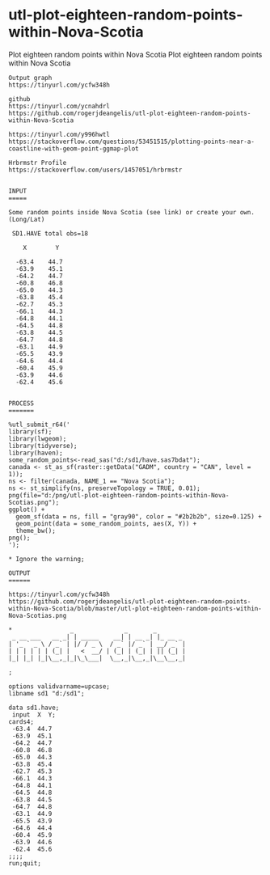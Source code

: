 # utl-plot-eighteen-random-points-within-Nova-Scotia
Plot eighteen random points within Nova Scotia
    Plot eighteen random points within Nova Scotia

    Output graph
    https://tinyurl.com/ycfw348h

    github
    https://tinyurl.com/ycnahdrl
    https://github.com/rogerjdeangelis/utl-plot-eighteen-random-points-within-Nova-Scotia

    https://tinyurl.com/y996hwtl
    https://stackoverflow.com/questions/53451515/plotting-points-near-a-coastline-with-geom-point-ggmap-plot

    Hrbrmstr Profile
    https://stackoverflow.com/users/1457051/hrbrmstr


    INPUT
    =====

    Some random points inside Nova Scotia (see link) or create your own. (Long/Lat)

     SD1.HAVE total obs=18

        X        Y

      -63.4    44.7
      -63.9    45.1
      -64.2    44.7
      -60.8    46.8
      -65.0    44.3
      -63.8    45.4
      -62.7    45.3
      -66.1    44.3
      -64.8    44.1
      -64.5    44.8
      -63.8    44.5
      -64.7    44.8
      -63.1    44.9
      -65.5    43.9
      -64.6    44.4
      -60.4    45.9
      -63.9    44.6
      -62.4    45.6


    PROCESS
    =======

    %utl_submit_r64('
    library(sf);
    library(lwgeom);
    library(tidyverse);
    library(haven);
    some_random_points<-read_sas("d:/sd1/have.sas7bdat");
    canada <- st_as_sf(raster::getData("GADM", country = "CAN", level = 1));
    ns <- filter(canada, NAME_1 == "Nova Scotia");
    ns <- st_simplify(ns, preserveTopology = TRUE, 0.01);
    png(file="d:/png/utl-plot-eighteen-random-points-within-Nova-Scotias.png");
    ggplot() +
      geom_sf(data = ns, fill = "gray90", color = "#2b2b2b", size=0.125) +
      geom_point(data = some_random_points, aes(X, Y)) +
      theme_bw();
    png();
    ');

    * Ignore the warning;

    OUTPUT
    ======

    https://tinyurl.com/ycfw348h
    https://github.com/rogerjdeangelis/utl-plot-eighteen-random-points-within-Nova-Scotia/blob/master/utl-plot-eighteen-random-points-within-Nova-Scotias.png

    *                _              _       _
     _ __ ___   __ _| | _____    __| | __ _| |_ __ _
    | '_ ` _ \ / _` | |/ / _ \  / _` |/ _` | __/ _` |
    | | | | | | (_| |   <  __/ | (_| | (_| | || (_| |
    |_| |_| |_|\__,_|_|\_\___|  \__,_|\__,_|\__\__,_|

    ;

    options validvarname=upcase;
    libname sd1 "d:/sd1";

    data sd1.have;
     input  X  Y;
    cards4;
     -63.4  44.7
     -63.9  45.1
     -64.2  44.7
     -60.8  46.8
     -65.0  44.3
     -63.8  45.4
     -62.7  45.3
     -66.1  44.3
     -64.8  44.1
     -64.5  44.8
     -63.8  44.5
     -64.7  44.8
     -63.1  44.9
     -65.5  43.9
     -64.6  44.4
     -60.4  45.9
     -63.9  44.6
     -62.4  45.6
    ;;;;
    run;quit;



